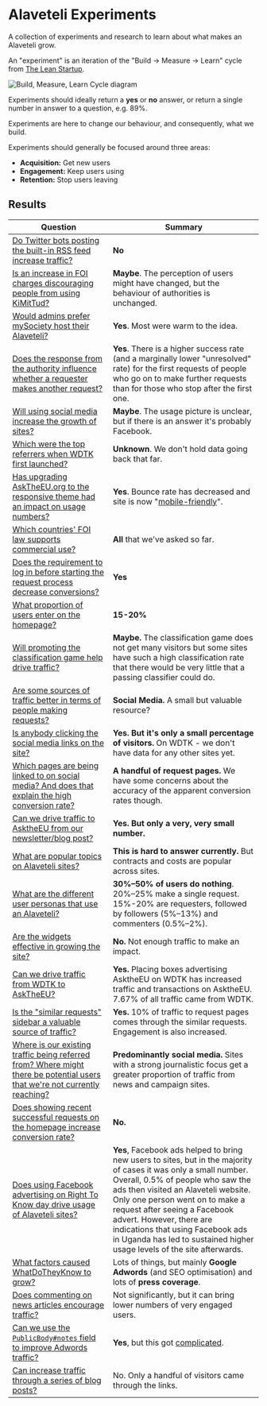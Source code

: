 # Alaveteli Experiments

A collection of experiments and research to learn about what makes an Alaveteli
grow.

An "experiment" is an iteration of the "Build → Measure → Learn" cycle from
[The Lean Startup](http://theleanstartup.com/).

![Build, Measure, Learn Cycle diagram](http://i.imgur.com/F95UZdm.png)

Experiments should ideally return a **yes** or **no** answer, or return a single
number in answer to a question, e.g. 89%.

Experiments are here to change our behaviour, and consequently, what we build.

Experiments should generally be focused around three areas:

- **Acquisition:** Get new users
- **Engagement:** Keep users using
- **Retention:** Stop users leaving

## Results

<table>
  <thead>
    <tr>
      <th>Question</th>
      <th>Summary</th>
    </tr>
  </thead>
  <tbody>
    <tr>
      <td>
        <a href="experiments/do-twitter-bots-increase-traffic.md">
          Do Twitter bots posting the built-in RSS feed increase traffic?
        </a>
      </td>
      <td>
        <strong>No</strong>
      </td>
    </tr>
    <tr>
      <td>
        <a href="experiments/is-increase-in-foi-charges-discouraging-people-from-using-kimittud.md">
          Is an increase in FOI charges discouraging people from using KiMitTud?
        </a>
      </td>
      <td>
        <strong>Maybe</strong>. The perception of users might have changed, but the behaviour of authorities is unchanged.
      </td>
    </tr>
    <tr>
      <td>
        <a href="experiments/would-admins-perfer-mysociety-host-their-alaveteli.md">
          Would admins prefer mySociety host their Alaveteli?
        </a>
      </td>
      <td>
        <strong>Yes</strong>. Most were warm to the idea.
      </td>
    </tr>
    <tr>
      <td>
        <a href="experiments/does-the-authority-response-influence-whether-requester-makes-second-request.md">
          Does the response from the authority influence whether a requester
          makes another request?
        </a>
      </td>
      <td>
        <strong>Yes</strong>. There is a higher success rate (and a marginally
        lower "unresolved" rate) for the first requests of people who go on to
        make further requests than for those who stop after the first one.
      </td>
    </tr>
    <tr>
      <td>
        <a href="experiments/will-social-media-links-increase-growth.md">
          Will using social media increase the growth of sites?
        </a>
      </td>
      <td>
        <strong>Maybe</strong>. The usage picture is unclear, but if there is
        an answer it's probably Facebook.
      </td>
    </tr>
    <tr>
      <td>
        <a href="experiments/which-were-the-top-referrers-for-early-wdtk.md">
          Which were the top referrers when WDTK first launched?
        </a>
      </td>
      <td>
        <strong>Unknown</strong>. We don't hold data going back that far.
      </td>
    </tr>
    <tr>
      <td>
        <a href="experiments/has-upgrading-asktheeu-to-responsive-theme-improved-usage.md">
          Has upgrading AskTheEU.org to the responsive theme had an impact on
          usage numbers?
        </a>
      </td>
      <td>
        <strong>Yes</strong>. Bounce rate has decreased and site is now
        "<a href="https://www.google.co.uk/webmasters/tools/mobile-friendly/">mobile-friendly</a>".
      </td>
    </tr>
    <tr>
      <td>
        <a href="experiments/which-countries-support-commercial-use.md">
          Which countries' FOI law supports commercial use?
        </a>
      </td>
      <td>
        <strong>All</strong> that we've asked so far.
      </td>
    </tr>
    <tr>
      <td>
        <a href="experiments/does-requirement-to-log-in-before-starting-decrease-conversion.md">
          Does the requirement to log in before starting the request process decrease conversions?
        </a>
      </td>
      <td>
        <strong>Yes</strong>
      </td>
    </tr>
    <tr>
      <td>
        <a href="experiments/what-proportion-of-users-enter-on-the-homepage.md">
          What proportion of users enter on the homepage?
        </a>
      </td>
      <td>
        <strong>15-20%</strong>
      </td>
    </tr>
    <tr>
      <td>
        <a href="experiments/will-promoting-the-classification-game-drive-traffic.md">
          Will promoting the classification game help drive traffic?
        </a>
      </td>
      <td>
        <strong>Maybe.</strong> The classification game does not get many
        visitors but some sites have such a high classification rate that there
        would be very little that a passing classifier could do.
      </td>
    </tr>
    <tr>
      <td>
        <a href="experiments/are-some-traffic-sources-better-for-requests.md">
          Are some sources of traffic better in terms of people making requests?
        </a>
      </td>
      <td>
        <strong>Social Media.</strong> A small but valuable resource?
      </td>
    </tr>
    <tr>
      <td>
        <a href="experiments/are-people-using-the-social-media-links.md">
          Is anybody clicking the social media links on the site?
        </a>
      </td>
      <td>
        <strong>Yes. But it's only a small percentage of visitors.</strong> On WDTK - we don't have data for any other sites yet.
      </td>
    </tr>
    <tr>
      <td>
        <a href="experiments/more-social-media-analysis.md">
          Which pages are being linked to on social media? And does that
          explain the high conversion rate?
        </a>
      </td>
      <td>
        <strong>A handful of request pages.</strong> We have some concerns about
        the accuracy of the apparent conversion rates though.
      </td>
    </tr>
    <tr>
      <td>
        <a href="experiments/can-we-drive-traffic-to-AsktheEU-from-our-newsletter-and-blog-post.md">
          Can we drive traffic to AsktheEU from our newsletter/blog post?
        </a>
      </td>
      <td>
        <strong>Yes. But only a very, very small number.</strong>
      </td>
    </tr>
    <tr>
      <td>
        <a href="experiments/what-are-popular-topics-on-alaveteli-sites.md">
          What are popular topics on Alaveteli sites?
        </a>
      </td>
      <td>
        <strong>This is hard to answer currently.</strong> But contracts and costs are popular across sites.
      </td>
    </tr>
    <tr>
      <td>
        <a href="experiments/user-personas.md">
          What are the different user personas that use an Alaveteli?
        </a>
      </td>
      <td>
        <strong>30%–50% of users do nothing</strong>. 20%–25% make a single request. 15%-20% are requesters, followed by followers (5%–13%) and commenters (0.5%–2%).
      </td>
    </tr>
    <tr>
      <td>
        <a href="experiments/are-the-widgets-effective.md">
          Are the widgets effective in growing the site?
        </a>
      </td>
      <td>
        <strong>No.</strong> Not enough traffic to make an impact.
      </td>
    </tr>
    <tr>
      <td>
        <a href="experiments/can-we-drive-traffic-from-wdtk-to-asktheeu.md">
          Can we drive traffic from WDTK to AskTheEU?
        </a>
      </td>
      <td>
        <strong>Yes.</strong> Placing boxes advertising AsktheEU on WDTK has increased traffic and transactions on AsktheEU. 7.67% of all traffic came from WDTK.
      </td>
    </tr>
    <td>
      <a href="experiments/similar-requests-usage.md">
        Is the "similar requests" sidebar a valuable source of traffic?
      </a>
    </td>
    <td>
      <strong>Yes.</strong> 10% of traffic to request pages comes through the similar requests. Engagement is also increased.
    </td>
    <tr>
      <td>
        <a href="experiments/where-do-users-find-our-sites.md">
          Where is our existing traffic being referred from? Where might there
          be potential users that we're not currently reaching?
        </a>
      </td>
      <td>
        <strong>Predominantly social media.</strong> Sites with a strong journalistic focus get a greater proportion of traffic from news and campaign sites.
      </td>
    </tr>
    <tr>
      <td>
        <a href="experiments/effect-of-listing-successes-on-asktheeu-homepage.md">
          Does showing recent successful requests on the homepage increase conversion rate?
        </a>
      </td>
      <td>
        <strong>No.</strong>
      </td>
    </tr>
    <tr>
      <td>
        <a href="experiments/using-facebook-advertising-right-to-know-day.md">
          Does using Facebook advertising on Right To Know day drive usage of Alaveteli sites?
        </a>
      </td>
      <td>
        <strong>Yes</strong>, Facebook ads helped to bring new users to sites, but in the majority of cases it was only a small number. Overall, 0.5% of people who saw the ads then visited an Alaveteli website.
        Only one person went on to make a request after seeing a Facebook advert. However, there are indications that using Facebook ads in Uganda has led to sustained higher usage levels of the site afterwards.</strong>
      </td>
    </tr>
    <tr>
      <td>
        <a href="experiments/what-factors-caused-wdtk-to-grow.md">
          What factors caused WhatDoTheyKnow to grow?
        </a>
      </td>
      <td>
        Lots of things, but mainly <strong>Google Adwords</strong> (and SEO optimisation) and lots of <strong>press coverage</strong>.
      </td>
    </tr>
    <tr>
      <td>
        <a href="https://github.com/mysociety/alaveteli-experiments/issues/94">
          Does commenting on news articles encourage traffic?
        </a>
      </td>
      <td>
        Not significantly, but it can bring lower numbers of very engaged users.
      </td>
    </tr>
    <tr>
      <td>
        <a href="https://github.com/mysociety/alaveteli-experiments/issues/48">
          Can we use the <code>PublicBody#notes</code> field to improve Adwords traffic?
        </a>
      </td>
      <td>
        <strong>Yes</strong>, but this got <a href="https://git.io/vMs1v">complicated</a>.
      </td>
    </tr>
    <tr>
      <td>
        <a href="https://github.com/mysociety/alaveteli-experiments/issues/18">
          Can increase traffic through a series of blog posts?
        </a>
      </td>
      <td>
        No. Only a handful of visitors came through the links.
      </td>
    </tr>
  </tbody>
</table>
